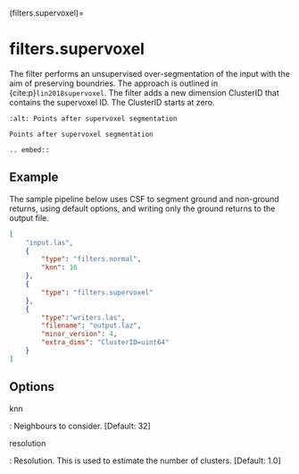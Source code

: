 (filters.supervoxel)=

# filters.supervoxel

The filter performs an unsupervised over-segmentation of the input with the aim
 of preserving boundries. The approach is outlined in {cite:p}`lin2018supervoxel`.
The filter adds a new dimension ClusterID that contains the supervoxel ID. The
ClusterID starts at zero.

```{figure} filters.supervoxel.img1.jpg
:alt: Points after supervoxel segmentation

Points after supervoxel segmentation
```

```{eval-rst}
.. embed::
```

## Example

The sample pipeline below uses CSF to segment ground and non-ground returns,
using default options, and writing only the ground returns to the output file.

```json
[
    "input.las",
    {
        "type": "filters.normal",
        "knn": 16
    },
    {
        "type": "filters.supervoxel"
    },
    {
        "type":"writers.las",
        "filename": "output.laz",
        "minor_version": 4,
        "extra_dims": "ClusterID=uint64"
    }
]
```

## Options

knn

: Neighbours to consider. \[Default: 32\]

resolution

: Resolution. This is used to estimate the number of clusters. \[Default: 1.0\]

```{include} filter_opts.md
```
